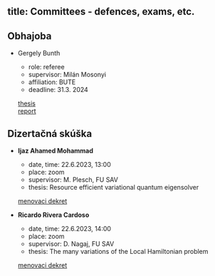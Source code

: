 title: Committees - defences, exams, etc.
---

## Obhajoba

* Gergely Bunth


    - role: referee    
    - supervisor: Milán Mosonyi    
    - affiliation: BUTE    
    - deadline: 31.3. 2024



    [thesis](cmmtt/bunth_thesis.pdf)    
    [report](cmmtt/bunth_report.pdf)





## Dizertačná skúška 

* **Ijaz Ahamed Mohammad** 


    - date, time: 22.6.2023, 13:00 
    - place: zoom
    - supervisor: M. Plesch, FU SAV    
    - thesis: Resource efficient variational quantum eigensolver

    [menovaci dekret](cmmtt/ijaz.pdf)


* **Ricardo Rivera Cardoso**   

    - date, time: 22.6.2023, 14:00 
    - place: zoom
    - supervisor: D. Nagaj, FU SAV    
    - thesis: The many variations of the Local Hamiltonian problem

    [menovaci dekret](cmmtt/rivera.pdf)





